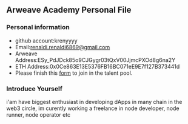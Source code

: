 ## Arweave Academy Personal File

### Personal information

- github account:krenyyyy
- Email:renaldi.renaldi6869@gmail.com
- Arweave Address:ESy_PdJDck85o9CJGygr03tQxV00JjmcPXOd8g6na2Y
- ETH Address:0x0Ce863E13E5376FB16BC071eE9E7f127B373441d
- Please finish this [form](https://docs.google.com/forms/d/e/1FAIpQLSfWA5fIIcBgmRppm3jNz5vmf9Mai_QMVil-2pO4r7YKn_Zhtw/viewform?usp=sf_link) to join in the talent pool.

### Introduce Yourself
 i'am have biggest enthusiast in developing dApps in many chain in the web3 circle, im curently working a freelance in node developer, node runner, node operator etc
